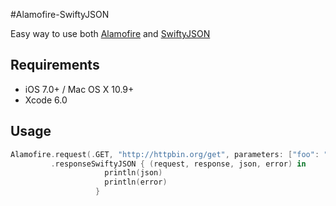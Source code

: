 #Alamofire-SwiftyJSON

Easy way to use both [Alamofire](https://github.com/Alamofire/Alamofire) and [SwiftyJSON](https://github.com/SwiftyJSON/SwiftyJSON)

## Requirements

- iOS 7.0+ / Mac OS X 10.9+
- Xcode 6.0

## Usage

```swift
Alamofire.request(.GET, "http://httpbin.org/get", parameters: ["foo": "bar"])
         .responseSwiftyJSON { (request, response, json, error) in
                     println(json)
                     println(error)
                   }

```
